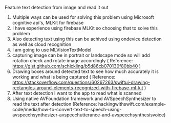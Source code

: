 
Feature text detection from image and read it out
1. Multiple ways can be used for solving this problem using Microsoft cognitive api's, MLKit for firebase
2. I have experience using firebase MLKit so choosing that to solve this problem
3. Also detecting text using this can be achived using ondevice detection as well as cloud recognition
4. I am going to use MLVisionTextModel
5. capturing image can be in portrait or landscape mode so will add rotation check and rotate image accordingly ( Reference: https://gist.github.com/schickling/b5d86cb070130f80bb40 )
6. Drawing boxes around detected text to see how much accurately it is working and what is being captured ( Reference: https://stackoverflow.com/questions/60267263/swiftui-drawing-rectangles-around-elements-recognized-with-firebase-ml-kit )
7. After text detection I want to the app to read what is scanned
8. Using native AVFoundation framework and AVSpeechSynthesizer to read the text after detection (Reference: hackingwithswift.com/example-code/media/how-to-convert-text-to-speech-using-avspeechsynthesizer-avspeechutterance-and-avspeechsynthesisvoice)
